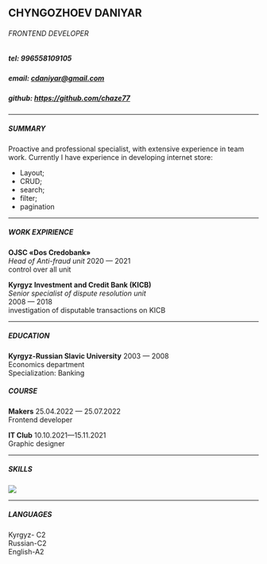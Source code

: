 ## CHYNGOZHOEV DANIYAR
###### FRONTEND DEVELOPER 

##### tel: 996558109105  
##### email: cdaniyar@gmail.com 
##### github: https://github.com/chaze77          

***

##### SUMMARY
Proactive and professional specialist, with extensive experience in team work. 
Currently I have experience in developing internet store:
+ Layout;
+ CRUD;
+ search;
+ filter;
+ pagination

***
##### WORK EXPIRIENCE

__OJSC «Dos Credobank»__  
_Head of Anti-fraud unit_
2020 — 2021  
control over all unit  

__Kyrgyz Investment and Credit Bank (KICB)__  
_Senior specialist of dispute resolution unit_   
2008 — 2018  
investigation of disputable transactions on KICB  

***

##### EDUCATION

__Kyrgyz-Russian Slavic University__ 
2003 — 2008  
Economics department  
Specialization: Banking  

##### COURSE
__Makers__
25.04.2022 — 25.07.2022  
Frontend developer  

__IT Club__
10.10.2021—15.11.2021  
Graphic designer  

***

##### SKILLS

![](/images/skills.png)

***

##### LANGUAGES

Kyrgyz- C2  
Russian-C2  
English-A2  


